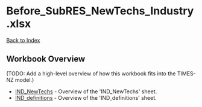 # Before_SubRES_NewTechs_Industry.xlsx

[Back to Index](../../README.md)

## Workbook Overview

(TODO: Add a high-level overview of how this workbook fits into the TIMES-NZ model.)

- [IND_NewTechs](IND_NewTechs.md) - Overview of the 'IND_NewTechs' sheet.
- [IND_definitions](IND_definitions.md) - Overview of the 'IND_definitions' sheet.
